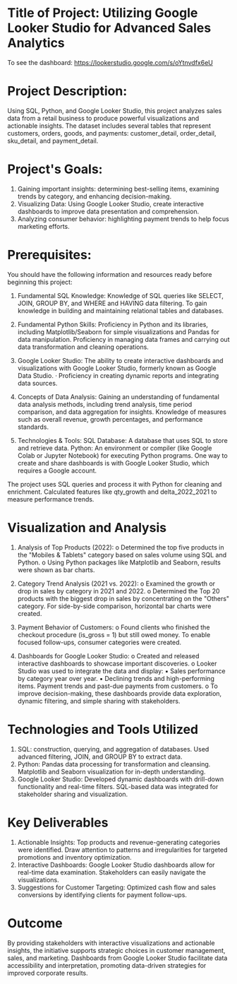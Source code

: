 # Title of Project: Utilizing Google Looker Studio for Advanced Sales Analytics 
To see the dashboard:  https://lookerstudio.google.com/s/oYtnvdfx6eU

# Project Description: 
Using SQL, Python, and Google Looker Studio, this project analyzes sales data from a retail business to produce powerful visualizations and actionable insights.  The dataset includes several tables that represent customers, orders, goods, and payments: customer_detail, order_detail, sku_detail, and payment_detail.  

# Project's Goals:
1. Gaining important insights: determining best-selling items, examining trends by category, and enhancing decision-making.
2. Visualizing Data: Using Google Looker Studio, create interactive dashboards to improve data presentation and comprehension.
3. Analyzing consumer behavior: highlighting payment trends to help focus marketing efforts.

# Prerequisites: 
You should have the following information and resources ready before beginning this project:
1. Fundamental SQL Knowledge: Knowledge of SQL queries like SELECT, JOIN, GROUP BY, and WHERE and HAVING data filtering. To gain knowledge in building and maintaining relational tables and databases.

2. Fundamental Python Skills: Proficiency in Python and its libraries, including Matplotlib/Seaborn for simple visualizations and Pandas for data manipulation.  Proficiency in managing data frames and carrying out data transformation and cleaning operations.

3. Google Looker Studio: The ability to create interactive dashboards and visualizations with Google Looker Studio, formerly known as Google Data Studio.  · Proficiency in creating dynamic reports and integrating data sources.

4. Concepts of Data Analysis: Gaining an understanding of fundamental data analysis methods, including trend analysis, time period comparison, and data aggregation for insights. Knowledge of measures such as overall revenue, growth percentages, and performance standards.

5. Technologies & Tools: SQL Database: A database that uses SQL to store and retrieve data. Python: An environment or compiler (like Google Colab or Jupyter Notebook) for executing Python programs. One way to create and share dashboards is with Google Looker Studio, which requires a Google account.

The project uses SQL queries and process it with Python for cleaning and enrichment. Calculated features like qty_growth and delta_2022_2021 to measure performance trends.

# Visualization and Analysis
1. Analysis of Top Products (2022):
   o Determined the top five products in the "Mobiles & Tablets" category based on sales volume using SQL and Python.
   o Using Python packages like Matplotlib and Seaborn, results were shown as bar charts.

2. Category Trend Analysis (2021 vs. 2022):
   o Examined the growth or drop in sales by category in 2021 and 2022.
   o Determined the Top 20 products with the biggest drop in sales by concentrating on the "Others" category. For side-by-side comparison, horizontal bar charts were created.

3. Payment Behavior of Customers:
   o Found clients who finished the checkout procedure (is_gross = 1) but still owed money.  To enable focused follow-ups, consumer categories were created.

4. Dashboards for Google Looker Studio:
   o Created and released interactive dashboards to showcase important discoveries.
   o Looker Studio was used to integrate the data and display: ▪ Sales performance by category year over year. ▪ Declining trends and high-performing items. Payment trends and past-due payments from customers.
   o To improve decision-making, these dashboards provide data exploration, dynamic filtering, and simple sharing with stakeholders.
   
# Technologies and Tools Utilized
1. SQL: construction, querying, and aggregation of databases.  Used advanced filtering, JOIN, and GROUP BY to extract data.
2. Python: Pandas data processing for transformation and cleansing.  Matplotlib and Seaborn visualization for in-depth understanding.
3. Google Looker Studio: Developed dynamic dashboards with drill-down functionality and real-time filters. SQL-based data was integrated for stakeholder sharing and visualization.

# Key Deliverables
1. Actionable Insights: Top products and revenue-generating categories were identified. Draw attention to patterns and irregularities for targeted promotions and inventory optimization.
2. Interactive Dashboards: Google Looker Studio dashboards allow for real-time data examination.  Stakeholders can easily navigate the visualizations.
3. Suggestions for Customer Targeting: Optimized cash flow and sales conversions by identifying clients for payment follow-ups.

# Outcome
By providing stakeholders with interactive visualizations and actionable insights, the initiative supports strategic choices in customer management, sales, and marketing.  Dashboards from Google Looker Studio facilitate data accessibility and interpretation, promoting data-driven strategies for improved corporate results.
